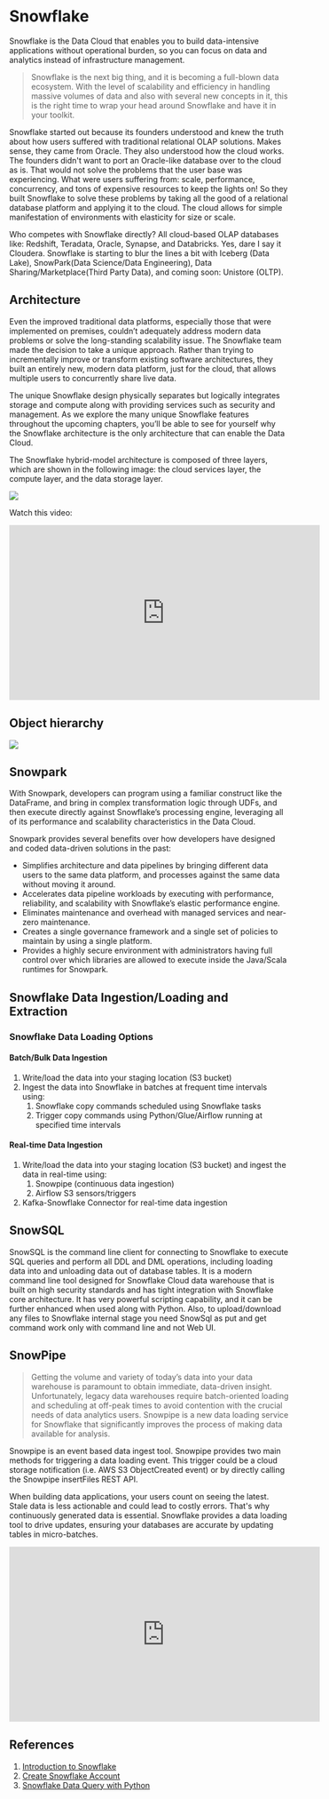 # Snowflake

Snowflake is the Data Cloud that enables you to build data-intensive applications without operational burden, so you can focus on data and analytics instead of infrastructure management.

> Snowflake is the next big thing, and it is becoming a full-blown data ecosystem. With the level of scalability and efficiency in handling massive volumes of data and also with several new concepts in it, this is the right time to wrap your head around Snowflake and have it in your toolkit.

Snowflake started out because its founders understood and knew the truth about how users suffered with traditional relational OLAP solutions. Makes sense, they came from Oracle. They also understood how the cloud works. The founders didn't want to port an Oracle-like database over to the cloud as is. That would not solve the problems that the user base was experiencing. What were users suffering from: scale, performance, concurrency, and tons of expensive resources to keep the lights on! So they built Snowflake to solve these problems by taking all the good of a relational database platform and applying it to the cloud. The cloud allows for simple manifestation of environments with elasticity for size or scale.

Who competes with Snowflake directly? All cloud-based OLAP databases like: Redshift, Teradata, Oracle, Synapse, and Databricks. Yes, dare I say it Cloudera. Snowflake is starting to blur the lines a bit with Iceberg (Data Lake), SnowPark(Data Science/Data Engineering), Data Sharing/Marketplace(Third Party Data), and coming soon: Unistore (OLTP).

## Architecture

Even the improved traditional data platforms, especially those that were implemented on premises, couldn’t adequately address modern data problems or solve the long-standing scalability issue. The Snowflake team made the decision to take a unique approach. Rather than trying to incrementally improve or transform existing software architectures, they built an entirely new, modern data platform, just for the cloud, that allows multiple users to concurrently share live data.

The unique Snowflake design physically separates but logically integrates storage and compute along with providing services such as security and management. As we explore the many unique Snowflake features throughout the upcoming chapters, you’ll be able to see for yourself why the Snowflake architecture is the only architecture that can enable the Data Cloud.

The Snowflake hybrid-model architecture is composed of three layers, which are shown in the following image: the cloud services layer, the compute layer, and the data storage layer.

![](/img/tools/snowflake_arch.png)

Watch this video:

<iframe width="560" height="315" src="https://www.youtube.com/embed/ZOqmqfe8WvM" title="Snowflake Workloads Explained: Data Engineering" frameborder="0" allow="accelerometer; autoplay; clipboard-write; encrypted-media; gyroscope; picture-in-picture" allowfullscreen></iframe>

## Object hierarchy

![](/img/tools/snowflake_object_hierarchy.png)

## Snowpark

With Snowpark, developers can program using a familiar construct like the DataFrame, and bring in complex transformation logic through UDFs, and then execute directly against Snowflake’s processing engine, leveraging all of its performance and scalability characteristics in the Data Cloud.

Snowpark provides several benefits over how developers have designed and coded data-driven solutions in the past:

- Simplifies architecture and data pipelines by bringing different data users to the same data platform, and processes against the same data without moving it around.
- Accelerates data pipeline workloads by executing with performance, reliability, and scalability with Snowflake’s elastic performance engine.
- Eliminates maintenance and overhead with managed services and near-zero maintenance.
- Creates a single governance framework and a single set of policies to maintain by using a single platform.
- Provides a highly secure environment with administrators having full control over which libraries are allowed to execute inside the Java/Scala runtimes for Snowpark.

## Snowflake Data Ingestion/Loading and Extraction

### Snowflake Data Loading Options

#### Batch/Bulk Data Ingestion

1. Write/load the data into your staging location (S3 bucket)
2. Ingest the data into Snowflake in batches at frequent time intervals using:
   1. Snowflake copy commands scheduled using Snowflake tasks
   2. Trigger copy commands using Python/Glue/Airflow running at specified time intervals

#### Real-time Data Ingestion

1. Write/load the data into your staging location (S3 bucket) and ingest the data in real-time using:
   1. Snowpipe (continuous data ingestion)
   2. Airflow S3 sensors/triggers
2. Kafka-Snowflake Connector for real-time data ingestion

## SnowSQL

SnowSQL is the command line client for connecting to Snowflake to execute SQL queries and perform all DDL and DML operations, including loading data into and unloading data out of database tables. It is a modern command line tool designed for Snowflake Cloud data warehouse that is built on high security standards and has tight integration with Snowflake core architecture. It has very powerful scripting capability, and it can be further enhanced when used along with Python. Also, to upload/download any files to Snowflake internal stage you need SnowSql as put and get command work only with command line and not Web UI.

## SnowPipe

> Getting the volume and variety of today’s data into your data warehouse is paramount to obtain immediate, data-driven insight. Unfortunately, legacy data warehouses require batch-oriented loading and scheduling at off-peak times to avoid contention with the crucial needs of data analytics users. Snowpipe is a new data loading service for Snowflake that significantly improves the process of making data available for analysis.

Snowpipe is an event based data ingest tool. Snowpipe provides two main methods for triggering a data loading event. This trigger could be a cloud storage notification (i.e. AWS S3 ObjectCreated event) or by directly calling the Snowpipe insertFiles REST API.

When building data applications, your users count on seeing the latest. Stale data is less actionable and could lead to costly errors. That's why continuously generated data is essential. Snowflake provides a data loading tool to drive updates, ensuring your databases are accurate by updating tables in micro-batches.

<iframe width="560" height="315" src="https://www.youtube.com/embed/jKJTqfvwFOg" title="Snowpipe: Load data fast, analyze even faster" frameborder="0" allow="accelerometer; autoplay; clipboard-write; encrypted-media; gyroscope; picture-in-picture" allowfullscreen></iframe>

## References

1. [Introduction to Snowflake](snowflake/README.md)
2. [Create Snowflake Account](workspace-setup/create-snowflake-account.md)
3. [Snowflake Data Query with Python](snowflake/snowflakePython)